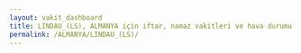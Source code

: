 ```yaml
---
layout: vakit_dashboard
title: LINDAU_(LS), ALMANYA için iftar, namaz vakitleri ve hava durumu - ilçe/eyalet seç
permalink: /ALMANYA/LINDAU_(LS)/
---
```


<script type="text/javascript">
  var GLOBAL_COUNTRY = 'ALMANYA';
  var GLOBAL_CITY = 'LINDAU_(LS)';
  var GLOBAL_STATE = '';
  var lat = 72;
  var lon = 21;
</script>

